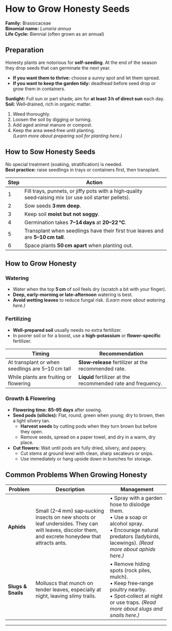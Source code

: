 # How to Grow Honesty Seeds

**Family:** Brassicaceae  
**Binomial name:** _Lunaria annua_  
**Life Cycle:** Biennial (often grown as an annual)

## Preparation

Honesty plants are notorious for **self‑seeding**. At the end of the season they drop seeds that can germinate the next year.  
- **If you want them to thrive:** choose a sunny spot and let them spread.  
- **If you want to keep the garden tidy:** deadhead before seed drop or grow them in containers.

**Sunlight:** Full sun or part shade; aim for **at least 3 h of direct sun** each day.  
**Soil:** Well‑drained, rich in organic matter.  
1. Weed thoroughly.  
2. Loosen the soil by digging or turning.  
3. Add aged animal manure or compost.  
4. Keep the area weed‑free until planting.  
*(Learn more about preparing soil for planting here.)*

## How to Sow Honesty Seeds

No special treatment (soaking, stratification) is needed.  
**Best practice:** raise seedlings in trays or containers first, then transplant.

| Step | Action |
|------|--------|
| 1 | Fill trays, punnets, or jiffy pots with a high‑quality seed‑raising mix (or use soil starter pellets). |
| 2 | Sow seeds **3 mm deep**. |
| 3 | Keep soil **moist but not soggy**. |
| 4 | Germination takes **7–14 days** at **20–22 °C**. |
| 5 | Transplant when seedlings have their first true leaves and are **5–10 cm tall**. |
| 6 | Space plants **50 cm apart** when planting out. |

## How to Grow Honesty

### Watering

- Water when the top **5 cm** of soil feels dry (scratch a bit with your finger).  
- **Deep, early‑morning or late‑afternoon** watering is best.  
- **Avoid wetting leaves** to reduce fungal risk. *(Learn more about watering here.)*

### Fertilizing

- **Well‑prepared soil** usually needs no extra fertilizer.  
- In poorer soil or for a boost, use a **high‑potassium** or **flower‑specific** fertilizer.

| Timing | Recommendation |
|--------|----------------|
| At transplant or when seedlings are 5–10 cm tall | **Slow‑release** fertilizer at the recommended rate. |
| While plants are fruiting or flowering | **Liquid** fertilizer at the recommended rate and frequency. |

### Growth & Flowering

- **Flowering time:** **85–95 days** after sowing.  
- **Seed pods (silicles):** Flat, round, green when young; dry to brown, then a light silvery tan.  
  - **Harvest seeds** by cutting pods when they turn brown but before they open.  
  - Remove seeds, spread on a paper towel, and dry in a warm, dry place.  
- **Cut flowers:** Wait until pods are fully dried, silvery, and papery.  
  - Cut stems at ground level with clean, sharp secateurs or snips.  
  - Use immediately or hang upside down in bunches for storage.

## Common Problems When Growing Honesty

| Problem | Description | Management |
|---------|-------------|------------|
| **Aphids** | Small (2–4 mm) sap‑sucking insects on new shoots or leaf undersides. They can wilt leaves, discolor them, and excrete honeydew that attracts ants. | • Spray with a garden hose to dislodge them.<br>• Use a soap or alcohol spray.<br>• Encourage natural predators (ladybirds, lacewings). *(Read more about aphids here.)* |
| **Slugs & Snails** | Molluscs that munch on tender leaves, especially at night, leaving slimy trails. | • Remove hiding spots (rock piles, mulch).<br>• Keep free‑range poultry nearby.<br>• Spot‑collect at night or use traps. *(Read more about slugs and snails here.)* |

---